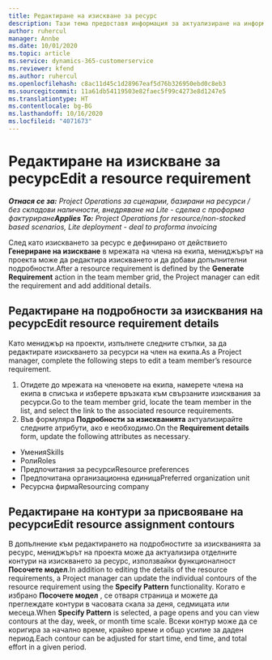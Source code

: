 ```yaml
---
title: Редактиране на изискване за ресурс
description: Тази тема предоставя информация за актуализиране на информацията за изисквания на ресурс.
author: ruhercul
manager: Annbe
ms.date: 10/01/2020
ms.topic: article
ms.service: dynamics-365-customerservice
ms.reviewer: kfend
ms.author: ruhercul
ms.openlocfilehash: c8ac11d45c1d28967eaf5d76b326950ebd0c8eb3
ms.sourcegitcommit: 11a61db54119503e82faec5f99c4273e8d1247e5
ms.translationtype: HT
ms.contentlocale: bg-BG
ms.lasthandoff: 10/16/2020
ms.locfileid: "4071673"
---
```

# <a name="edit-a-resource-requirement"></a><span data-ttu-id="c599a-103">Редактиране на изискване за ресурс</span><span class="sxs-lookup"><span data-stu-id="c599a-103">Edit a resource requirement</span></span>

<span data-ttu-id="c599a-104">_**Отнася се за:** Project Operations за сценарии, базирани на ресурси / без складови наличности, внедряване на Lite - сделка с проформа фактуриране_</span><span class="sxs-lookup"><span data-stu-id="c599a-104">_**Applies To:** Project Operations for resource/non-stocked based scenarios, Lite deployment - deal to proforma invoicing_</span></span>

<span data-ttu-id="c599a-105">След като изискването за ресурс е дефинирано от действието **Генериране на изискване** в мрежата на члена на екипа, мениджърът на проекта може да редактира изискването и да добави допълнителни подробности.</span><span class="sxs-lookup"><span data-stu-id="c599a-105">After a resource requirement is defined by the **Generate Requirement** action in the team member grid, the Project manager can edit the requirement and add additional details.</span></span>

## <a name="edit-resource-requirement-details"></a><span data-ttu-id="c599a-106">Редактиране на подробности за изисквания на ресурс</span><span class="sxs-lookup"><span data-stu-id="c599a-106">Edit resource requirement details</span></span>

<span data-ttu-id="c599a-107">Като мениджър на проекти, изпълнете следните стъпки, за да редактирате изискването за ресурси на член на екипа.</span><span class="sxs-lookup"><span data-stu-id="c599a-107">As a Project manager, complete the following steps to edit a team member’s resource requirement.</span></span>

1. <span data-ttu-id="c599a-108">Отидете до мрежата на членовете на екипа, намерете члена на екипа в списъка и изберете връзката към свързаните изисквания за ресурси.</span><span class="sxs-lookup"><span data-stu-id="c599a-108">Go to the team member grid, locate the team member in the list, and select the link to the associated resource requirements.</span></span>
2. <span data-ttu-id="c599a-109">Във формуляра **Подробности за изискванията** актуализирайте следните атрибути, ако е необходимо.</span><span class="sxs-lookup"><span data-stu-id="c599a-109">On the **Requirement details** form, update the following attributes as necessary.</span></span>

- <span data-ttu-id="c599a-110">Умения</span><span class="sxs-lookup"><span data-stu-id="c599a-110">Skills</span></span>
- <span data-ttu-id="c599a-111">Роли</span><span class="sxs-lookup"><span data-stu-id="c599a-111">Roles</span></span>
- <span data-ttu-id="c599a-112">Предпочитания за ресурси</span><span class="sxs-lookup"><span data-stu-id="c599a-112">Resource preferences</span></span>
- <span data-ttu-id="c599a-113">Предпочитана организационна единица</span><span class="sxs-lookup"><span data-stu-id="c599a-113">Preferred organization unit</span></span>
- <span data-ttu-id="c599a-114">Ресурсна фирма</span><span class="sxs-lookup"><span data-stu-id="c599a-114">Resourcing company</span></span>

## <a name="edit-resource-assignment-contours"></a><span data-ttu-id="c599a-115">Редактиране на контури за присвояване на ресурси</span><span class="sxs-lookup"><span data-stu-id="c599a-115">Edit resource assignment contours</span></span>

<span data-ttu-id="c599a-116">В допълнение към редактирането на подробностите за изискванията за ресурс, мениджърът на проекта може да актуализира отделните контури на изискването за ресурс, използвайки функционалност **Посочете модел**.</span><span class="sxs-lookup"><span data-stu-id="c599a-116">In addition to editing the details of the resource requirements, a Project manager can update the individual contours of the resource requirement using the **Specify Pattern** functionality.</span></span> <span data-ttu-id="c599a-117">Когато е избрано **Посочете модел** , се отваря страница и можете да преглеждате контури в часовата скала за деня, седмицата или месеца.</span><span class="sxs-lookup"><span data-stu-id="c599a-117">When **Specify Pattern** is selected, a page opens and you can view contours at the day, week, or month time scale.</span></span> <span data-ttu-id="c599a-118">Всеки контур може да се коригира за начално време, крайно време и общо усилие за даден период.</span><span class="sxs-lookup"><span data-stu-id="c599a-118">Each contour can be adjusted for start time, end time, and total effort in a given period.</span></span>
